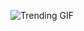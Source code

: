 ![Trending GIF](https://media4.giphy.com/media/v1.Y2lkPThiYjIxNzcyNXo3am85bDhpbTduYWY5NDE2M3ZsZmIzbGp5NDgycjcyaGF6YmJ5MCZlcD12MV9naWZzX3NlYXJjaCZjdD1n/fryY00CO4xCz4uJuDQ/giphy.gif)
